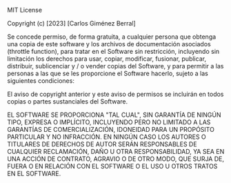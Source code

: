 MIT License

Copyright (c) [2023] [Carlos Giménez Berral]

Se concede permiso, de forma gratuita, a cualquier persona que obtenga una copia
de este software y los archivos de documentación asociados (throttle function), para tratar
en el Software sin restricción, incluyendo sin limitación los derechos
para usar, copiar, modificar, fusionar, publicar, distribuir, sublicenciar y / o vender
copias del Software, y para permitir a las personas a las que se les proporcione el Software
hacerlo, sujeto a las siguientes condiciones:

El aviso de copyright anterior y este aviso de permisos se incluirán en todos
copias o partes sustanciales del Software.

EL SOFTWARE SE PROPORCIONA "TAL CUAL", SIN GARANTÍA DE NINGÚN TIPO, EXPRESA O
IMPLÍCITO, INCLUYENDO PERO NO LIMITADO A LAS GARANTÍAS DE COMERCIALIZACIÓN,
IDONEIDAD PARA UN PROPÓSITO PARTICULAR Y NO INFRACCIÓN. EN NINGÚN CASO
LOS AUTORES O TITULARES DE DERECHOS DE AUTOR SERÁN RESPONSABLES DE CUALQUIER RECLAMACIÓN,
DAÑO U OTRA RESPONSABILIDAD, YA SEA EN UNA ACCIÓN DE CONTRATO, AGRAVIO O DE OTRO MODO,
QUE SURJA DE, FUERA O EN RELACIÓN CON EL SOFTWARE O EL USO U OTROS
TRATOS EN EL SOFTWARE.
